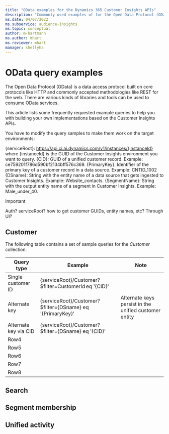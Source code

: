 ```yaml
---
title: "OData examples for the Dynamics 365 Customer Insights APIs"
description: "Commonly used examples of for the Open Data Protocol (OData) to query the Customer Insights APIs to review data."
ms.date: 04/07/2022
ms.subservice: audience-insights
ms.topic: conceptual
author: m-hartmann
ms.author: mhart
ms.reviewer: mhart
manager: shellyha
---
```


# OData query examples

The Open Data Protocol (OData) is a data access protocol built on core protocols like HTTP and commonly accepted methodologies like REST for the web. There are various kinds of libraries and tools can be used to consume OData services.

This article lists some frequently requested example queries to help you with building your own implementations based on the Customer Insights APIs.

You have to modify the query samples to make them work on the target environments: 

{serviceRoot}: https://api.ci.ai.dynamics.com/v1/instances/{instanceId} where {instanceId} is the GUID of the Customer Insights environment you want to query.
{CID}: GUID of a unified customer record. Example: ce759201f786d590bf2134bff576c369.
{PrimaryKey}: Identifier of the primary key of a customer record in a data source. Example: CNTID_1002
{DSname}: String with the entity name of a data source that gets ingested to Customer Insights. Example: Website_contacts.
{SegmentName}: String with the output entity name of a segment in Customer Insights. Example: Male_under_40.

> [!IMPORTANT]
> Auth?
> serviceRoot?
> how to get customer GUIDs, entity names, etc? Through UI?

## Customer

The following table contains a set of sample queries for the *Customer* collection.


|Query type |Example  | Note  |
|---------|---------|---------|
|Single customer ID     | {serviceRoot}/Customer?$filter=CustomerId eq '{CID}'          |  |
|Alternate key    | {serviceRoot}/Customer?$filter={DSname} eq '{PrimaryKey}'          |  Alternate keys persist in the unified customer entity       |
|Alternate key via CID     |  {serviceRoot}/Customer?$filter={DSname} eq '{CID}'       |         |
|Row4     |         |         |
|Row5     |         |         |
|Row6     |         |         |
|Row7     |         |         |
|Row8     |         |         |


## Search

## Segment membership

## Unified activity
